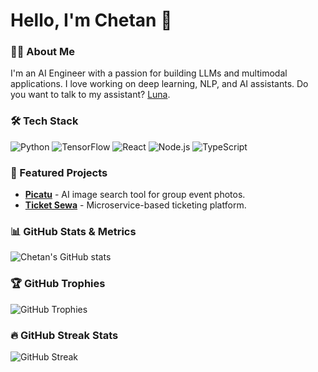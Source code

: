 # Hello, I'm Chetan 👋

### 👨‍💻 About Me
I'm an AI Engineer with a passion for building LLMs and multimodal applications. I love working on deep learning, NLP, and AI assistants. Do you want to talk to my assistant? [Luna](https://chetanpun.com.np/). 

### 🛠️ Tech Stack
![Python](https://img.shields.io/badge/Python-3776AB?style=for-the-badge&logo=python&logoColor=white)
![TensorFlow](https://img.shields.io/badge/TensorFlow-FF6F00?style=for-the-badge&logo=tensorflow&logoColor=white)
![React](https://img.shields.io/badge/React-61DAFB?style=for-the-badge&logo=react&logoColor=black)
![Node.js](https://img.shields.io/badge/Node.js-339933?style=for-the-badge&logo=node.js&logoColor=white)
![TypeScript](https://img.shields.io/badge/TypeScript-3178C6?style=for-the-badge&logo=typescript&logoColor=white)

### 🌟 Featured Projects
- [**Picatu**](https://github.com/your-picatu-project) - AI image search tool for group event photos.
- [**Ticket Sewa**](https://github.com/your-ticket-sewa-project) - Microservice-based ticketing platform.


### 📊 GitHub Stats & Metrics
![Chetan's GitHub stats](https://github-readme-stats.vercel.app/api?username=chetan-pun&show_icons=true&theme=radical)

### 🏆 GitHub Trophies
![GitHub Trophies](https://github-profile-trophy.vercel.app/?username=chetan-pun&theme=onedark&row=1&column=6)

### 🔥 GitHub Streak Stats
![GitHub Streak](https://streak-stats.demolab.com?user=chetan-pun&theme=radical&hide_border=true)
